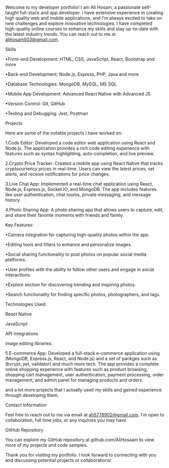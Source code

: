 Welcome to my developer portfolio! I am Ali Hosam, a passionate self-taught full-stack and app developer. I have extensive experience in creating high quality web and mobile applications, and I'm always excited to take on new challenges and explore innovative technologies. I have completed high-quality online courses to enhance my skills and stay up-to-date with the latest industry trends. You can reach out to me at alihosam503@gmail.com.

Skills

•Front-end Development: HTML, CSS, JavaScript, React, Bootstrap and more

•Back-end Development: Node.js, Express, PHP, Java and more

•Database Technologies: MongoDB, MySQL, MS SQL

•Mobile App Development: Advanced React Native with Advanced JS

•Version Control: Git, GitHub

•Testing and Debugging: Jest, Postman



Projects


Here are some of the notable projects I have worked on:


1.Code Editor: Developed a code editor web application using React and Node.js. The application provides a rich code editing experience with features such as syntax highlighting, auto-completion, and live preview.

2.Crypto Price Tracker: Created a mobile app using React Native that tracks cryptocurrency prices in real-time. Users can view the latest prices, set alerts, and receive notifications for price changes.

3.Live Chat App: Implemented a real-time chat application using React, Node.js, Express.js, Socket.IO, and MongoDB. The app includes features like user authentication, chat rooms, private messaging, and message history.

4.Photo Sharing App: A photo sharing app that allows users to capture, edit, and share their favorite moments with friends and family.

Key Features:

•Camera integration for capturing high-quality photos within the app.

•Editing tools and filters to enhance and personalize images.

•Social sharing functionality to post photos on popular social media platforms.

•User profiles with the ability to follow other users and engage in social interactions.

•Explore section for discovering trending and inspiring photos.

•Search functionality for finding specific photos, photographers, and tags.

Technologies Used:

React Native

JavaScript

API integrations

image editing libraries.

5.E-commerce App: Developed a full-stack e-commerce application using (MongoDB, Express.js, React, and Node.js) and a set of packges such as (bcrypt, jwt, validator) and much more tech. The app provides a complete online shopping experience with features such as product browsing, shopping cart management, user authentication, payment processing, order management, and admin panel for managing products and orders.

and a lot more projects that I actually used my skills and gained experience through developing them.

Contact Information


Feel free to reach out to me via email at ah5778902@gmail.com. I'm open to collaboration, full time jobs, or any inquiries you may have.

GitHub Repository

You can explore my GitHub repository at github.com/AliHosaam to view more of my projects and code samples.

Thank you for visiting my portfolio. I look forward to connecting with you and discussing potential projects or collaborations!
